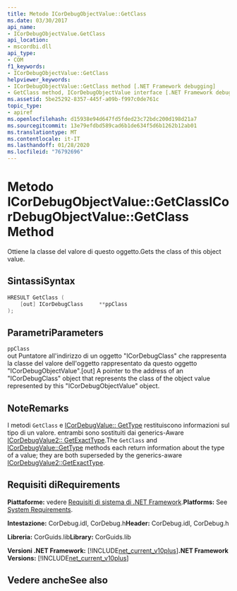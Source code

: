 ```yaml
---
title: Metodo ICorDebugObjectValue::GetClass
ms.date: 03/30/2017
api_name:
- ICorDebugObjectValue.GetClass
api_location:
- mscordbi.dll
api_type:
- COM
f1_keywords:
- ICorDebugObjectValue::GetClass
helpviewer_keywords:
- ICorDebugObjectValue::GetClass method [.NET Framework debugging]
- GetClass method, ICorDebugObjectValue interface [.NET Framework debugging]
ms.assetid: 5be25292-8357-445f-a09b-f997c0de761c
topic_type:
- apiref
ms.openlocfilehash: d15938e94d647fd5fded23c72bdc200d198d21a7
ms.sourcegitcommit: 13e79efdbd589cad6b1de634f5d6b1262b12ab01
ms.translationtype: MT
ms.contentlocale: it-IT
ms.lasthandoff: 01/28/2020
ms.locfileid: "76792696"
---
```

# <a name="icordebugobjectvaluegetclass-method"></a><span data-ttu-id="fa311-102">Metodo ICorDebugObjectValue::GetClass</span><span class="sxs-lookup"><span data-stu-id="fa311-102">ICorDebugObjectValue::GetClass Method</span></span>
<span data-ttu-id="fa311-103">Ottiene la classe del valore di questo oggetto.</span><span class="sxs-lookup"><span data-stu-id="fa311-103">Gets the class of this object value.</span></span>  
  
## <a name="syntax"></a><span data-ttu-id="fa311-104">Sintassi</span><span class="sxs-lookup"><span data-stu-id="fa311-104">Syntax</span></span>  
  
```cpp  
HRESULT GetClass (  
    [out] ICorDebugClass     **ppClass  
);  
```  
  
## <a name="parameters"></a><span data-ttu-id="fa311-105">Parametri</span><span class="sxs-lookup"><span data-stu-id="fa311-105">Parameters</span></span>  
 `ppClass`  
 <span data-ttu-id="fa311-106">out Puntatore all'indirizzo di un oggetto "ICorDebugClass" che rappresenta la classe del valore dell'oggetto rappresentato da questo oggetto "ICorDebugObjectValue".</span><span class="sxs-lookup"><span data-stu-id="fa311-106">[out] A pointer to the address of an "ICorDebugClass" object that represents the class of the object value represented by this "ICorDebugObjectValue" object.</span></span>  
  
## <a name="remarks"></a><span data-ttu-id="fa311-107">Note</span><span class="sxs-lookup"><span data-stu-id="fa311-107">Remarks</span></span>  
 <span data-ttu-id="fa311-108">I metodi `GetClass` e [ICorDebugValue:: GetType](icordebugvalue-gettype-method.md) restituiscono informazioni sul tipo di un valore. entrambi sono sostituiti dai generics-Aware [ICorDebugValue2:: GetExactType](icordebugvalue2-getexacttype-method.md).</span><span class="sxs-lookup"><span data-stu-id="fa311-108">The `GetClass` and [ICorDebugValue::GetType](icordebugvalue-gettype-method.md) methods each return information about the type of a value; they are both superseded by the generics-aware [ICorDebugValue2::GetExactType](icordebugvalue2-getexacttype-method.md).</span></span>  
  
## <a name="requirements"></a><span data-ttu-id="fa311-109">Requisiti di</span><span class="sxs-lookup"><span data-stu-id="fa311-109">Requirements</span></span>  
 <span data-ttu-id="fa311-110">**Piattaforme:** vedere [Requisiti di sistema di .NET Framework](../../../../docs/framework/get-started/system-requirements.md).</span><span class="sxs-lookup"><span data-stu-id="fa311-110">**Platforms:** See [System Requirements](../../../../docs/framework/get-started/system-requirements.md).</span></span>  
  
 <span data-ttu-id="fa311-111">**Intestazione:** CorDebug.idl, CorDebug.h</span><span class="sxs-lookup"><span data-stu-id="fa311-111">**Header:** CorDebug.idl, CorDebug.h</span></span>  
  
 <span data-ttu-id="fa311-112">**Libreria:** CorGuids.lib</span><span class="sxs-lookup"><span data-stu-id="fa311-112">**Library:** CorGuids.lib</span></span>  
  
 <span data-ttu-id="fa311-113">**Versioni .NET Framework:** [!INCLUDE[net_current_v10plus](../../../../includes/net-current-v10plus-md.md)]</span><span class="sxs-lookup"><span data-stu-id="fa311-113">**.NET Framework Versions:** [!INCLUDE[net_current_v10plus](../../../../includes/net-current-v10plus-md.md)]</span></span>  
  
## <a name="see-also"></a><span data-ttu-id="fa311-114">Vedere anche</span><span class="sxs-lookup"><span data-stu-id="fa311-114">See also</span></span>
